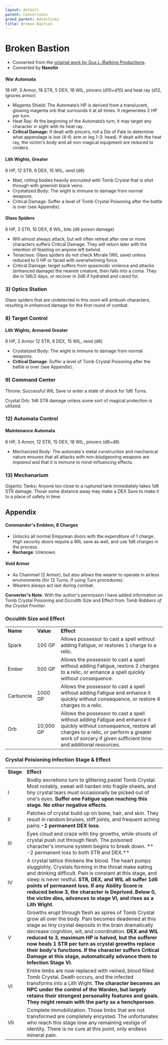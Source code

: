 ```yaml
---
layout: default
parent: Conversions
grand_parent: Adventures
title: Broken Bastion
---
```


# Broken Bastion

- Converted from the [original work by Gus L./Ratking Productions](https://www.drivethrurpg.com/product/340122/Broken-Bastion).
- Converted by **Naeolin**

#### War Automata

18 HP, 3 Armor, 18 STR, 5 DEX, 18 WIL, pincers (d10+d10) and heat ray (d12, ignores armor)
* Magenta Shield: The Automata’s HP is derived from a translucent, glowing magenta orb that surrounds it at all times. It regenerates 2 HP per turn.
* Heat Ray: At the beginning of the Automata’s turn, it may target any character in sight with its heat ray.  
* **Critical Damage:** If dealt with pincers, roll a Die of Fate to determine what appendage is lost (4-6: arm or leg 1-3: head). If dealt with the heat ray, the victim's body and all non-magical equipment are reduced to cinders. 

#### Lith Wights, Greater

6 HP, 12 STR, 6 DEX, 15 WIL, rend (d6)
* Mad, rotting bodies heavily encrusted with Tomb Crystal that is shot through with greenish black veins.
* Crystalized Body: The wight is immune to damage from normal weapons. 
* Critical Damage: Suffer a level of Tomb Crystal Poisoning after the battle is over (see Appendix).

#### Glass Spiders

6 HP, 3 STR, 10 DEX, 6 WIL, bite (d6 poison damage)
* Will almost always attack, but will often retreat after one or more characters suffers Critical Damage.  They will return later with the intention of feasting on anyone left behind.
* Tenacious: Glass spiders do not check Morale (WIL save) unless reduced to 0 HP or faced with overwhelming force.  
* Critical Damage: target suffers from spasmodic violence and attacks (enhanced damage) the nearest creature, then falls into a coma. They die in 1d6/2 days, or recover in 2d6 if hydrated and cared for. 

### 3) Optics Station

Glass spiders that are undetected in this room will ambush characters, resulting in *enhanced* damage for the first round of combat.

### 8) Target Control

#### Lith Wights, Armored Greater

6 HP, 2 Armor 12 STR, 6 DEX, 15 WIL, rend (d6)
* Crystalized Body: The wight is immune to damage from normal weapons. 
* **Critical Damage**: Suffer a level of Tomb Crystal Poisoning after the battle is over (see Appendix). 

### 9) Command Center

Throne: Successful WIL Save or enter a state of shock for 1d6 Turns.

Crystal Orb: 1d6 STR damage unless some sort of magical protection is utilized.

### 12) Automata Control

#### Maintenance Automata

6 HP, 3 Armor, 12 STR, 15 DEX, 18 WIL, pincers (d8+d8)
* Mechanized Body: The automata's metal construction and mechanical nature ensures that all attacks with non-bludgeoning weapons are *impaired* and that it is immune to mind-influencing effects.

### 13) Mechanarium 

Gigantic Tanks: Anyone too close to a ruptured tank immediately takes 1d6 STR damage.  Those some distance away may make a DEX Save to make it to a place of safety in time.

 
## Appendix

#### Commander's Emblem, 8 Charges

* Unlocks all normal Empyrean doors with the expenditure of 1 charge. High security doors require a WIL save as well, and use 1d6 charges in the process.
* **Recharge**: Unknown. 

#### Void Armor

* As Chainmail (2 Armor), but also allows the wearer to operate in airless environments (for 12 Turns, if using Turn procedures).
* Wearers always act last during combat.

**Converter's Note**: With the author's permission I have added information on Tomb Crystal Poisoning and Occulith Size and Effect from *Tomb Robbers of the Crystal Frontier*.  


### Occulith Size and Effect 

|          |          |          |
| -------- | -------- | -------- |
| **Name** | **Value** | **Effect** |
| Spark | 100 GP | Allows possessor to cast a spell without adding Fatigue, or restores 1 charge to a relic. |
| Ember | 500 GP | Allows the possessor to cast a spell without adding Fatigue, restore 2 charges to a relic, or enhance a spell quickly without consequence. |
| Carbuncle | 1000 GP | Allows the possessor to cast a spell without adding Fatigue and enhance it quickly without consequence, or restore 4 charges to a relic. |
| Orb | 10,000 GP | Allows the possessor to cast a spell without adding Fatigue and enhance it quickly without consequence, restore all charges to a relic, or perform a greater work of sorcery if given sufficient time and additional resources. 

### Crystal Poisioning Infection Stage & Effect

|           |            |
| --------- | ---------- | 
| **Stage** | **Effect** |
| I | Bodily excretions turn to glittering pastel Tomb Crystal. Most notably, sweat will harden into fragile sheets, and tiny crystal tears must occasionally be picked out of one's eyes. **Suffer one Fatigue upon reaching this stage. No other negative effects**. | 
| II | Patches of crystal build up on bone, hair, and skin. They result in random bruises, stiff joints, and frequent aching pains.**-1 permanent DEX loss.** | 
| III | Eyes cloud and craze with tiny growths, while shoots of crystal push out through flesh. The poisoned character's immune system begins to break down. ** -2 permanent loss to both STR and DEX.** | 
| IV | A crystal lattice thickens the blood. The heart pumps sluggishly, Crystals forming in the throat make eating and drinking difficult. Pain is constant at this stage, and sleep is never restful. **STR, DEX, and WIL all suffer 1d6 points of permanent loss. If any Ability Score is reduced below 3, the character is Deprived. Below 0, the victim dies, advances to stage VI, and rises as a Lith Wight**. | 
| V | Growths erupt through flesh as spires of Tomb Crystal grow all over the body. Pain becomes deadened at this stage as tiny crystal deposits in the brain dramatically decrease cognition, wit, and coordination. **DEX and WIL reduced to 3, maximum HP is halved, but the sufferer now heals 1 STR per turn as crystal growths replace their body's functions. If the character suffers Critical Damage at this stage, automatically advance them to Infection Stage VI.** | 
| VI | Entire limbs are now replaced with veined, blood filled Tomb Crystal. Death occurs, and the infected transforms into a Lith Wight. **The character becomes an NPC under the control of the Warden, but largely retains their strongest personality features and goals. They might remain with the party as a henchperson**. | 
| VII | Complete immobilization. Those limbs that are not transformed are completely encysted. The unfortunates who reach this stage lose any remaining vestige of identity. There is no cure at this point, only endless mineral pain. | 
